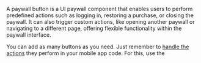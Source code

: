 <!--- paywall-buttons.md ---> 

A paywall button is a UI paywall component that enables users to perform predefined actions such as logging in, restoring a purchase, or closing the paywall. It can also trigger custom actions, like opening another paywall or navigating to a different page, offering flexible functionality within the paywall interface.

<!--- Picture of a paywall with buttons --->

You can add as many buttons as you need. Just remember to [handle the actions](handling-pb-paywall-events) they perform in your mobile app code. For this, use the 

